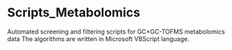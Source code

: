 # Scripts_Metabolomics
Automated screening and filtering scripts for GC×GC-TOFMS metabolomics data
The algorithms are written in Microsoft VBScript language.  
